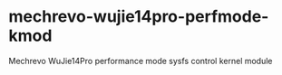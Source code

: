 # mechrevo-wujie14pro-perfmode-kmod
Mechrevo WuJie14Pro performance mode sysfs control kernel module
